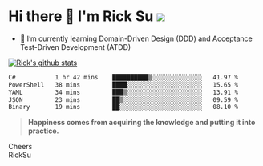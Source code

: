 # Hi there 👋 I'm Rick Su ![](https://komarev.com/ghpvc/?username=ricksu978)
<!--
**ricksu978/ricksu978** is a ✨ _special_ ✨ repository because its `README.md` (this file) appears on your GitHub profile.

Here are some ideas to get you started:

- 🔭 I’m currently working on ...
-->
- 🌱 I’m currently learning Domain-Driven Design (DDD) and Acceptance Test-Driven Development (ATDD)
<!--
- 👯 I’m looking to collaborate on ...
- 🤔 I’m looking for help with ...
- 💬 Ask me about ...
- 📫 How to reach me: ...
- 😄 Pronouns: ...
- ⚡ Fun fact: ...
-->
[![Rick's github stats](https://github-readme-stats.vercel.app/api?username=ricksu978&theme=dark)](https://github.com/ricksu978/ricksu978)

<!--START_SECTION:waka-->

```txt
C#           1 hr 42 mins    ██████████▒░░░░░░░░░░░░░░   41.97 %
PowerShell   38 mins         ████░░░░░░░░░░░░░░░░░░░░░   15.65 %
YAML         34 mins         ███▒░░░░░░░░░░░░░░░░░░░░░   13.91 %
JSON         23 mins         ██▒░░░░░░░░░░░░░░░░░░░░░░   09.59 %
Binary       19 mins         ██░░░░░░░░░░░░░░░░░░░░░░░   08.10 %
```

<!--END_SECTION:waka-->

> **Happiness comes from acquiring the knowledge and putting it into practice.**

Cheers  
RickSu 
